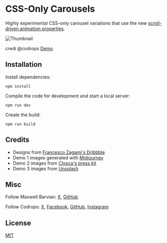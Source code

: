 # CSS-Only Carousels

Highly experimental CSS-only carousel variations that use the new [scroll-driven animation properties](https://tympanus.net/codrops/2024/01/17/a-practical-introduction-to-scroll-driven-animations-with-css-scroll-and-view/).

![Thumbnail](https://tympanus.net/codrops/wp-content/uploads/2024/01/max_demo_optimized.gif)

credi @codrops
[Demo](http://tympanus.net/Development/ScrollCarousel/)

## Installation

Install dependencies:

```
npm install
```

Compile the code for development and start a local server:

```
npm run dev
```

Create the build:

```
npm run build
```

## Credits

- Designs from [Francesco Zagami's Dribbble](https://dribbble.com/francescozagami)
- Demo 1 images generated with [Midjourney](https://midjourney.com)
- Demo 2 images from [Closca's press kit](https://www.closca.com/a/press-kit)
- Demo 3 images from [Unsplash](https://unsplash.com)

## Misc

Follow Maxwell Barvian: [X](https://x.com/mbarvian), [GitHub](https://github.com/barvian) 

Follow Codrops: [X](http://x.com/codrops), [Facebook](http://www.facebook.com/codrops), [GitHub](https://github.com/codrops), [Instagram](https://www.instagram.com/codropsss/)

## License
[MIT](LICENSE)
